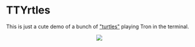 # TTYrtles

This is just a cute demo of a bunch of ["turtles"](https://en.wikipedia.org/wiki/Logo_(programming_language)) playing Tron in the terminal.

<p align="center"><img src="https://i.imgur.com/Zlmrh2S.gif" /></p>
